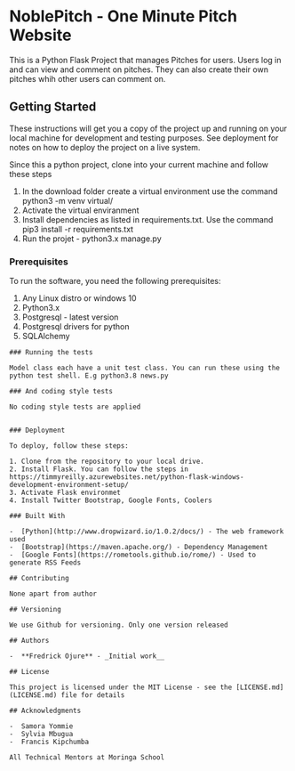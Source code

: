 # NoblePitch - One Minute Pitch Website

This is a Python Flask Project that manages Pitches for users. Users log in and can view and comment on pitches. They can also create their own pitches whih other users can comment on.


## Getting Started

These instructions will get you a copy of the project up and running on your local machine for development and testing purposes. See deployment for notes on how to deploy the project on a live system.

Since this a python project, clone into your current machine and follow these steps

1. In the download folder create a virtual environment use the command python3 -m venv virtual/
2. Activate the virtual enviranment
3. Install dependencies as listed in requirements.txt. Use the command pip3 install -r requirements.txt
4. Run the projet - python3.x manage.py

### Prerequisites

To run the software, you need the following prerequisites:

1. Any Linux distro or windows 10
2. Python3.x
3. Postgresql - latest version
4. Postgresql drivers for python
5. SQLAlchemy

```
### Running the tests

Model class each have a unit test class. You can run these using the python test shell. E.g python3.8 news.py

### And coding style tests

No coding style tests are applied


### Deployment

To deploy, follow these steps:

1. Clone from the repository to your local drive.
2. Install Flask. You can follow the steps in https://timmyreilly.azurewebsites.net/python-flask-windows-development-environment-setup/
3. Activate Flask environmet
4. Install Twitter Bootstrap, Google Fonts, Coolers 

### Built With

-  [Python](http://www.dropwizard.io/1.0.2/docs/) - The web framework used
-  [Bootstrap](https://maven.apache.org/) - Dependency Management
-  [Google Fonts](https://rometools.github.io/rome/) - Used to generate RSS Feeds

## Contributing

None apart from author

## Versioning

We use Github for versioning. Only one version released

## Authors

-  **Fredrick Ojure** - _Initial work__

## License

This project is licensed under the MIT License - see the [LICENSE.md](LICENSE.md) file for details

## Acknowledgments

-  Samora Yommie
-  Sylvia Mbugua
-  Francis Kipchumba

All Technical Mentors at Moringa School
